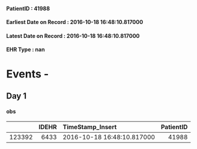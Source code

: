
#### PatientID : 41988
#### Earliest Date on Record : 2016-10-18 16:48:10.817000
#### Latest Date on Record : 2016-10-18 16:48:10.817000
#### EHR Type : nan

# Events - 

## Day 1

#### obs
|        |   IDEHR | TimeStamp_Insert           |   PatientID |
|-------:|--------:|:---------------------------|------------:|
| 123392 |    6433 | 2016-10-18 16:48:10.817000 |       41988 |


